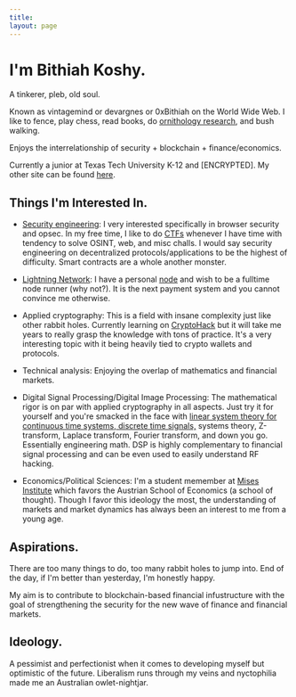 ```yaml
---
title:
layout: page
---
```


<a rel="me" style="display:none;" href="https://mastodon.social/@tekknolagi">Mastodon</a>

<h1>I'm Bithiah Koshy.</h1>

A tinkerer, pleb, old soul. 

Known as vintagemind or devargnes or 0xBithiah on the World Wide Web. I like to fence, play chess, 
read books, do [ornithology research](https://ebird.org/profile/MzQ1MjU0Mg), and bush walking. 

Enjoys the interrelationship of security + blockchain + finance/economics.

Currently a junior at Texas Tech University K-12 and [ENCRYPTED]. My other site can be found [here](https://vintagemind.github.io/).

## Things I'm Interested In.

* [Security engineering](https://pentesterlab.com/profile/3c9762377542915b2cc2fbdf94): I very interested specifically in browser security and opsec. In my free time, I like to do [CTFs](https://ctftime.org/team/226953) whenever I have time with tendency to solve OSINT, web, and misc challs. I would say security engineering on decentralized protocols/applications to be the highest of difficulty. Smart contracts are a whole another monster.

* [Lightning Network](https://en.wikipedia.org/wiki/Lightning_Network): I have a personal
  [node](https://github.com/raspiblitz/raspiblitz) and wish to be a fulltime node runner (why not?). It is the next
  payment system and you cannot convince me otherwise.
  
* Applied cryptography: This is a field with insane complexity just like other rabbit holes. Currently learning on [CryptoHack](https://cryptohack.org/) but it will take me years to really grasp the knowledge with tons of practice. It's a very interesting topic with it being heavily tied to crypto wallets and protocols.

* Technical analysis: Enjoying the overlap of mathematics and financial markets.

* Digital Signal Processing/Digital Image Processing: The mathematical rigor is on par with applied cryptography in all aspects. Just try it for yourself and you're smacked in the face with [linear system theory for continuous time systems, discrete time signals,](https://ece.uwaterloo.ca/~ssundara/courses/notes/linear_systems.pdf) systems theory, Z-transform, Laplace transform, Fourier transform, and down you go. Essentially engineering math. DSP is highly complementary to financial signal processing and can be even used to easily understand RF hacking.

* Economics/Political Sciences: I'm a student memember at [Mises Institute](https://mises.org/) which favors the Austrian School of Economics (a school of thought). Though I favor this ideology the most, the understanding of markets and market dynamics has always been an interest to me from a young age. 

## Aspirations.

There are too many things to do, too many rabbit holes to jump into. End of the day, if I'm better than yesterday, I'm honestly happy.

My aim is to contribute to blockchain-based financial infustructure with the goal of strengthening the security for the new wave of finance and financial markets.  

## Ideology.

A pessimist and perfectionist when it comes to developing myself but optimistic of the future. 
Liberalism runs through my veins and nyctophilia made me an Australian owlet-nightjar. 



